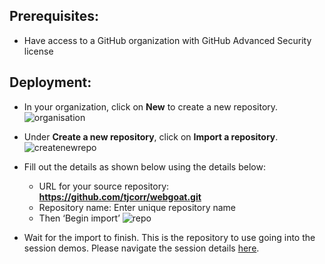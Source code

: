 ## Prerequisites:
- Have access to a GitHub organization with GitHub Advanced Security license

## Deployment:
- In your organization, click on **New** to create a new repository.
  ![organisation](https://github.com/user-attachments/assets/bdb1931f-d003-47b8-9a31-c503126a123b)

- Under **Create a new repository**, click on **Import a repository**.
  ![createnewrepo](https://github.com/user-attachments/assets/8fdf50a6-664b-47b6-ae88-79b6275676e9)

- Fill out the details as shown below using the details below:
  -	URL for your source repository: **https://github.com/tjcorr/webgoat.git** 
  -	Repository name: Enter unique repository name
  -	Then ‘Begin import’
  ![repo](https://github.com/user-attachments/assets/4034c800-b5b3-4d7f-bbd7-13de8282f672)

- Wait for the import to finish.
This is the repository to use going into the session demos. Please navigate the session details [here](https://github.com/microsoft/aitour-github-advanced-security-workflow/tree/main/session-delivery-resources#readme).

